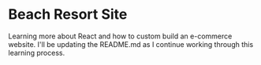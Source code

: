 # Beach Resort Site

Learning more about React and how to custom build an e-commerce website. I'll be updating the README.md as I continue working through this learning process.
